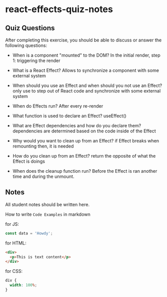 # react-effects-quiz-notes

## Quiz Questions

After completing this exercise, you should be able to discuss or answer the following questions:

- When is a component "mounted" to the DOM?
  In the initial render, step 1: triggering the render

- What is a React Effect?
  Allows to synchronize a component with some external system

- When should you use an Effect and when should you not use an Effect?
  only use to step out of React code and synchronize with some external system

- When do Effects run?
  After every re-render

- What function is used to declare an Effect?
  useEffect()

- What are Effect dependencies and how do you declare them?
  dependencies are determined based on the code inside of the Effect

- Why would you want to clean up from an Effect?
  if Effect breaks when remounting then, it is needed

- How do you clean up from an Effect?
  return the opposite of what the Effect is doings

- When does the cleanup function run?
  Before the Effect is ran another time and during the unmount.

## Notes

All student notes should be written here.

How to write `Code Examples` in markdown

for JS:

```javascript
const data = 'Howdy';
```

for HTML:

```html
<div>
  <p>This is text content</p>
</div>
```

for CSS:

```css
div {
  width: 100%;
}
```
